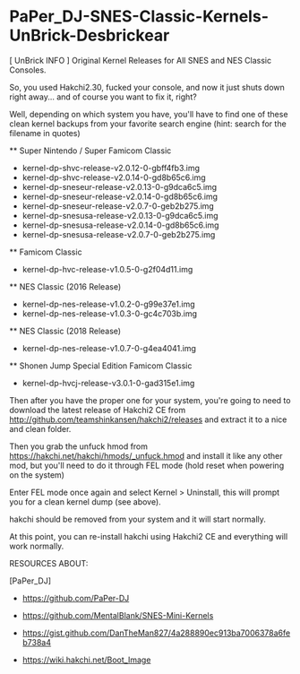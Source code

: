 # PaPer_DJ-SNES-Classic-Kernels-UnBrick-Desbrickear
[ UnBrick INFO ] Original Kernel Releases for All SNES and NES Classic Consoles.


So, you used Hakchi2.30, fucked your console, and now it just shuts down right away... and of course you want to fix it, right?

Well, depending on which system you have, you'll have to find one of these clean kernel backups from your favorite search engine (hint: search for the filename in quotes)

** Super Nintendo / Super Famicom Classic
* kernel-dp-shvc-release-v2.0.12-0-gbff4fb3.img
* kernel-dp-shvc-release-v2.0.14-0-gd8b65c6.img
* kernel-dp-sneseur-release-v2.0.13-0-g9dca6c5.img
* kernel-dp-sneseur-release-v2.0.14-0-gd8b65c6.img
* kernel-dp-sneseur-release-v2.0.7-0-geb2b275.img
* kernel-dp-snesusa-release-v2.0.13-0-g9dca6c5.img
* kernel-dp-snesusa-release-v2.0.14-0-gd8b65c6.img
* kernel-dp-snesusa-release-v2.0.7-0-geb2b275.img

** Famicom Classic 
* kernel-dp-hvc-release-v1.0.5-0-g2f04d11.img

** NES Classic (2016 Release)
* kernel-dp-nes-release-v1.0.2-0-g99e37e1.img
* kernel-dp-nes-release-v1.0.3-0-gc4c703b.img

** NES Classic (2018 Release)
* kernel-dp-nes-release-v1.0.7-0-g4ea4041.img

** Shonen Jump Special Edition Famicom Classic
* kernel-dp-hvcj-release-v3.0.1-0-gad315e1.img


Then after you have the proper one for your system, you're going to need to download the latest release of Hakchi2 CE from http://github.com/teamshinkansen/hakchi2/releases and extract it to a nice and clean folder.

Then you grab the unfuck hmod from https://hakchi.net/hakchi/hmods/_unfuck.hmod and install it like any other mod, but you'll need to do it through FEL mode (hold reset when powering on the system)

Enter FEL mode once again and select Kernel > Uninstall, this will prompt you for a clean kernel dump (see above).

hakchi should be removed from your system and it will start normally.

At this point, you can re-install hakchi using Hakchi2 CE and everything will work normally.

RESOURCES ABOUT:

[PaPer_DJ] 
* https://github.com/PaPer-DJ

* https://github.com/MentalBlank/SNES-Mini-Kernels
* https://gist.github.com/DanTheMan827/4a288890ec913ba7006378a6feb738a4
* https://wiki.hakchi.net/Boot_Image
